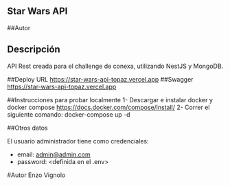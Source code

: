 ## Star Wars API

##Autor

## Descripción

API Rest creada para el challenge de conexa, utilizando NestJS y MongoDB.


##Deploy URL
https://star-wars-api-topaz.vercel.app
##Swagger
https://star-wars-api-topaz.vercel.app

##Instrucciones para probar localmente
1- Descargar e instalar docker y docker compose https://docs.docker.com/compose/install/
2- Correr el siguiente comando: docker-compose up -d

##Otros datos

El usuario administrador tiene como credenciales:
- email: admin@admin.com
- password: <definida en el .env>

#Autor
Enzo Vignolo